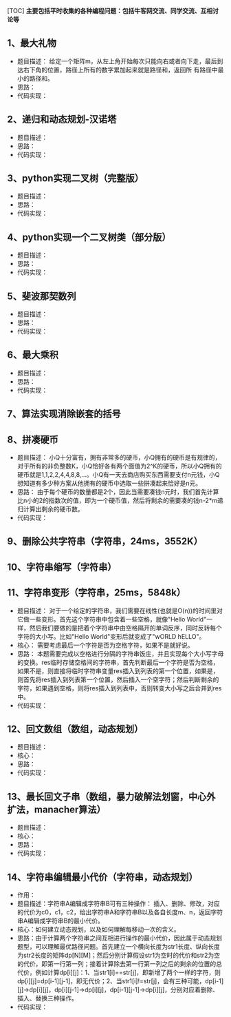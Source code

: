 [TOC]
**主要包括平时收集的各种编程问题：包括牛客网交流、同学交流、互相讨论等**

## 1、最大礼物
- 题目描述：
    给定一个矩阵m，从左上角开始每次只能向右或者向下走，最后到达右下角的位置，路径上所有的数字累加起来就是路径和，返回所     有路径中最小的路径和。
- 思路：
- 代码实现：

## 2、递归和动态规划-汉诺塔
- 题目描述：
- 思路：
- 代码实现：

## 3、python实现二叉树（完整版）
- 题目描述：
- 思路：
- 代码实现：

## 4、python实现一个二叉树类（部分版）
- 题目描述：
- 思路：
- 代码实现：

## 5、斐波那契数列
- 题目描述：
- 思路：
- 代码实现：

## 6、最大乘积
- 题目描述：
- 思路：
- 代码实现：

## 7、算法实现消除嵌套的括号

## 8、拼凑硬币
- 题目描述：
    小Q十分富有，拥有非常多的硬币，小Q拥有的硬币是有规律的，对于所有的非负整数K，小Q恰好各有两个面值为2^K的硬币，所以小Q拥有的硬币就是1,1,2,2,4,4,8,8,…。小Q有一天去商店购买东西需要支付n元钱，小Q想知道有多少种方案从他拥有的硬币中选取一些拼凑起来恰好是n元。
- 思路：
    由于每个硬币的数量都是2个，因此当需要凑钱n元时，我们首先计算比n小的2的指数次的值，即为一个硬币值，然后将剩余的需要凑的钱n-2*m递归计算出剩余的硬币数。
- 代码实现：

## 9、删除公共字符串（字符串，24ms，3552K）

## 10、字符串缩写（字符串）

## 11、字符串变形（字符串，25ms，5848k）
- 题目描述：
    对于一个给定的字符串，我们需要在线性(也就是O(n))的时间里对它做一些变形。首先这个字符串中包含着一些空格，就像"Hello World"一样，然后我们要做的是把着个字符串中由空格隔开的单词反序，同时反转每个字符的大小写。比如"Hello World"变形后就变成了"wORLD hELLO"。 
- 核心：
    需要考虑最后一个字符是否为空格字符，如果不是就好说。
- 思路：
    本题需要完成以空格进行分隔的字符串饭庄，并且实现每个大小写字母的变换。res临时存储空格间的字符串，首先判断最后一个字符是否为空格，如果不是，则直接将临时字符串变量res插入到列表的第一个位置，如果是，则首先将res插入到列表第一个位置，然后插入一个空字符；然后判断剩余的字符，如果遇到空格，则将res插入到列表中，否则转变大小写之后合并到res中。
- 代码实现：

## 12、回文数组（数组，动态规划）
- 题目描述：
- 核心：
- 思路：
- 代码实现：

## 13、最长回文子串（数组，暴力破解法划窗，中心外扩法，manacher算法）
- 题目描述：
- 核心：
- 思路：
- 代码实现：

## 14、字符串编辑最小代价（字符串，动态规划）
- 作用：
- 题目描述：字符串A编辑成字符串B可有三种操作： 插入、删除、修改，对应的代价为c0，c1，c2，给出字符串A和字符串B以及各自长度m、n，返回字符串A编辑成字符串B的最小代价。
- 核心：如何建立动态规划，以及如何理解每移动一次的含义。
- 思路：由于计算两个字符串之间互相进行操作的最小代价，因此属于动态规划题型，可以理解最优路径问题。首先建立一个横向长度为str1长度、纵向长度为str2长度的矩阵dp[N][M]；然后分别计算假设str1为空时的代价和str2为空的代价，即第一行第一列；接着计算除去第一行第一列之后的剩余的位置的总代价，例如计算dp[i][j]：1、当str1[i]==str[j]，即新增了两个一样的字符，则dp[i][j]=dp[i-1][j-1]，即无代价；2、当str1[i]!=str[j]，会有三种可能，dp[i-1][j]->dp[i][j]，dp[i][j-1]->dp[i][j]，dp[i-1][j-1]->dp[i][j]，分别对应着删除、插入、替换三种操作。
- 代码实现：



